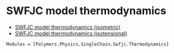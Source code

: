 # SWFJC model thermodynamics

  * [SWFJC model thermodynamics (isometric)](../../../isometric)
  * [SWFJC model thermodynamics (isotensional)](../../../isotensional)

```@autodocs
Modules = [Polymers.Physics.SingleChain.Swfjc.Thermodynamics]
```
